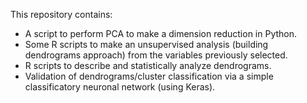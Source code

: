 This repository contains:
 - A script to perform PCA to make a dimension reduction in Python.
 - Some R scripts to make an unsupervised analysis (building dendrograms approach) from the variables previously selected.
 - R scripts to describe and statistically analyze dendrograms.
 - Validation of dendrograms/cluster classification via a simple classificatory neuronal network (using Keras).
